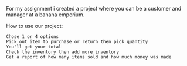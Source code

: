 For my assignment i created a project where you can be a customer and manager at a banana emporium.

How to use our project:

    Chose 1 or 4 options
    Pick out item to purchase or return then pick quantity
    You'll get your total
    Check the inventory then add more inventory
    Get a report of how many items sold and how much money was made
